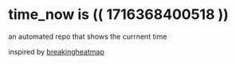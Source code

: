 # time_now is (( 1716368400518 ))

an automated repo that shows the currnent time

inspired by [breakingheatmap](https://github.com/breakingheatmap/breakingheatmap)